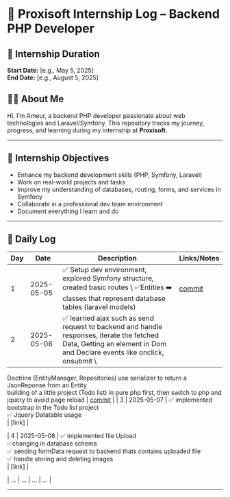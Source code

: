 # 🏢 Proxisoft Internship Log – Backend PHP Developer

## 📅 Internship Duration
**Start Date:** [e.g., May 5, 2025]  
**End Date:** [e.g., August 5, 2025]

## 👨‍💻 About Me
Hi, I’m Ameur, a backend PHP developer passionate about web technologies and Laravel/Symfony. This repository tracks my journey, progress, and learning during my internship at **Proxisoft**.

---

## 📌 Internship Objectives
- Enhance my backend development skills (PHP, Symfony, Laravel)
- Work on real-world projects and tasks
- Improve my understanding of databases, routing, forms, and services in Symfony
- Collaborate in a professional dev team environment
- Document everything I learn and do

---

## 📘 Daily Log

| Day | Date | Description | Links/Notes |
|-----|------|-------------|-------------|
| 1   | 2025-05-05 | ✅ Setup dev environment, explored Symfony structure, created basic routes \ ✅Entities ➡️ classes that represent database tables (laravel models) | [commit](link-to-commit) |
| 2   | 2025-05-06 | ✅ learned ajax such as send request to backend and handle responses, iterate the fetched Data, Getting an element in Dom and Declare events like onclick, onsubmit \
Doctrine (EntityManager, Repositories)
use serializer to return a JsonReponse from an Entity \
building of a little project (Todo list) in pure php first, then switch to php and jquery to avoid page reload  | [commit](link) |
| 3   | 2025-05-07 | ✅ implemented bootstrap in the Todo list project \
                     ✅ Jquery Datatable usage \
                          | [link] |

| 4   | 2025-05-08 | ✅ implemented file Upload \
                     ✅changing in database schema \
                     ✅ sending formData request to backend thats contains uploaded file \
                     ✅  handle storing and deleting images \
                          | [link] |

| ... | ... | ... | ... |

---

